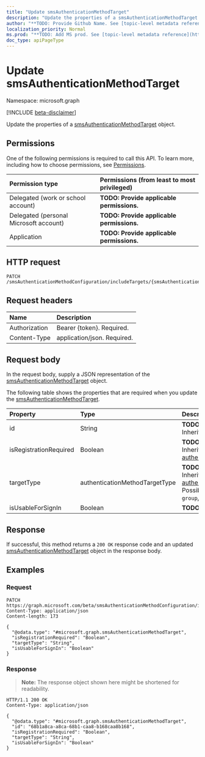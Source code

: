 ```yaml
---
title: "Update smsAuthenticationMethodTarget"
description: "Update the properties of a smsAuthenticationMethodTarget object."
author: "**TODO: Provide Github Name. See [topic-level metadata reference](https://msgo.azurewebsites.net/add/document/guidelines/metadata.html#topic-level-metadata)**"
localization_priority: Normal
ms.prod: "**TODO: Add MS prod. See [topic-level metadata reference](https://msgo.azurewebsites.net/add/document/guidelines/metadata.html#topic-level-metadata)**"
doc_type: apiPageType
---
```


# Update smsAuthenticationMethodTarget
Namespace: microsoft.graph

[!INCLUDE [beta-disclaimer](../../includes/beta-disclaimer.md)]

Update the properties of a [smsAuthenticationMethodTarget](../resources/smsauthenticationmethodtarget.md) object.

## Permissions
One of the following permissions is required to call this API. To learn more, including how to choose permissions, see [Permissions](/graph/permissions-reference).

|Permission type|Permissions (from least to most privileged)|
|:---|:---|
|Delegated (work or school account)|**TODO: Provide applicable permissions.**|
|Delegated (personal Microsoft account)|**TODO: Provide applicable permissions.**|
|Application|**TODO: Provide applicable permissions.**|

## HTTP request

<!-- {
  "blockType": "ignored"
}
-->
``` http
PATCH /smsAuthenticationMethodConfiguration/includeTargets/{smsAuthenticationMethodTargetId}
```

## Request headers
|Name|Description|
|:---|:---|
|Authorization|Bearer {token}. Required.|
|Content-Type|application/json. Required.|

## Request body
In the request body, supply a JSON representation of the [smsAuthenticationMethodTarget](../resources/smsauthenticationmethodtarget.md) object.

The following table shows the properties that are required when you update the [smsAuthenticationMethodTarget](../resources/smsauthenticationmethodtarget.md).

|Property|Type|Description|
|:---|:---|:---|
|id|String|**TODO: Add Description** Inherited from [entity](../resources/entity.md)|
|isRegistrationRequired|Boolean|**TODO: Add Description** Inherited from [authenticationMethodTarget](../resources/authenticationmethodtarget.md)|
|targetType|authenticationMethodTargetType|**TODO: Add Description** Inherited from [authenticationMethodTarget](../resources/authenticationmethodtarget.md). Possible values are: `user`, `group`, `unknownFutureValue`.|
|isUsableForSignIn|Boolean|**TODO: Add Description**|



## Response

If successful, this method returns a `200 OK` response code and an updated [smsAuthenticationMethodTarget](../resources/smsauthenticationmethodtarget.md) object in the response body.

## Examples

### Request
<!-- {
  "blockType": "request",
  "name": "update_smsauthenticationmethodtarget"
}
-->
``` http
PATCH https://graph.microsoft.com/beta/smsAuthenticationMethodConfiguration/includeTargets/{smsAuthenticationMethodTargetId}
Content-Type: application/json
Content-length: 173

{
  "@odata.type": "#microsoft.graph.smsAuthenticationMethodTarget",
  "isRegistrationRequired": "Boolean",
  "targetType": "String",
  "isUsableForSignIn": "Boolean"
}
```


### Response
>**Note:** The response object shown here might be shortened for readability.
<!-- {
  "blockType": "response",
  "truncated": true
}
-->
``` http
HTTP/1.1 200 OK
Content-Type: application/json

{
  "@odata.type": "#microsoft.graph.smsAuthenticationMethodTarget",
  "id": "68b1a8ca-a8ca-68b1-caa8-b168caa8b168",
  "isRegistrationRequired": "Boolean",
  "targetType": "String",
  "isUsableForSignIn": "Boolean"
}
```

